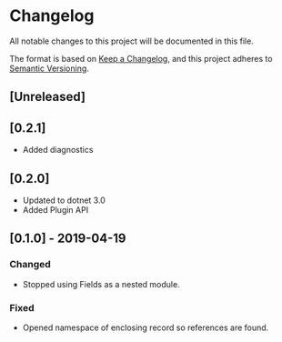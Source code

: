 # Changelog
All notable changes to this project will be documented in this file.

The format is based on [Keep a Changelog](https://keepachangelog.com/en/1.0.0/),
and this project adheres to [Semantic Versioning](https://semver.org/spec/v2.0.0.html).

## [Unreleased]

## [0.2.1]
- Added diagnostics
 
## [0.2.0]
- Updated to dotnet 3.0
- Added Plugin API

## [0.1.0] - 2019-04-19

### Changed
- Stopped using Fields as a nested module.

### Fixed
- Opened namespace of enclosing record so references are found.
